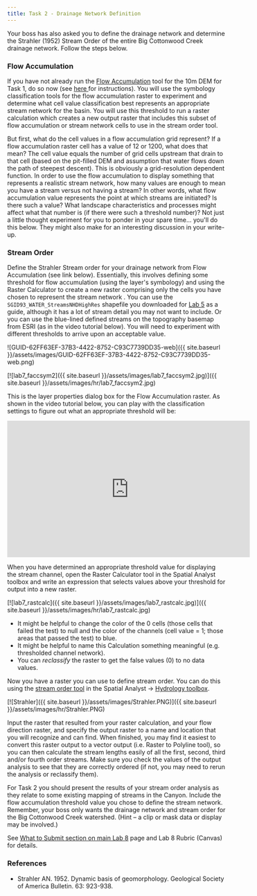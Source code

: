 ```yaml
---
title: Task 2 - Drainage Network Definition
---
```


Your boss has also asked you to define the drainage network and determine the Strahler (1952) Stream Order of the entire Big Cottonwood Creek drainage network.  Follow the steps below. 

### Flow Accumulation

If you have not already run  the [Flow Accumulation](http://help.arcgis.com/en/arcgisdesktop/10.0/help/index.html#/Flow_Accumulation/009z00000051000000/) tool for the 10m DEM for Task 1, do so now (see [here ](http://gis.joewheaton.org/assignments/labs/lab07/task-1---watershed-delineation#TOC-Flow-Accumulation-Optional-)for instructions).  You will use the symbology classification tools for the flow accumulation raster to experiment and determine what cell value classification best represents an appropriate stream network for the basin.  You will use this threshold to run a raster calculation which creates a new output raster that includes this subset of flow accumulation or stream network cells to use in the stream order tool.

But first, what do the cell values in a flow accumulation grid represent?  If a flow accumulation raster cell has a value of 12 or 1200, what does that mean?  The cell value equals the number of grid cells upstream that drain to that cell (based on the pit-filled DEM and assumption that water flows down the path of steepest descent). This is obviously a grid-resolution dependent function. In order to use the flow accumulation to display something that represents a realistic stream network, how many values are enough to mean you have a stream versus not having a stream?  In other words, what flow accumulation value represents the point at which streams are initiated?  Is there such a value?  What landscape characteristics and processes might affect what that number is (if there were such a threshold number)?  Not just a little thought experiment for you to ponder in your spare time... you'll do this below. They might also make for an interesting discussion in your write-up.

### Stream Order

Define the Strahler Stream order for your drainage network from Flow Accumulation (see link below). Essentially, this involves defining some threshold for flow accumulation (using the layer's symbology) and using the Raster Calculator to create a new raster comprising only the cells you have chosen to represent the stream network .  You can use the `SGID93_WATER_StreamsNHDHighRes` shapefile you downloaded for [Lab 5](http://gis.joewheaton.org/assignments/labs/lab05) as a guide, although it has a lot of stream detail you may not want to include.  Or you can use the blue-lined defined streams on the topography basemap from ESRI (as in the video tutorial below).  You will need to experiment with different thresholds to arrive upon an acceptable value.

![GUID-62FF63EF-37B3-4422-8752-C93C7739DD35-web]({{ site.baseurl }}/assets/images/GUID-62FF63EF-37B3-4422-8752-C93C7739DD35-web.png)

[![lab7_faccsym2]({{ site.baseurl }}/assets/images/lab7_faccsym2.jpg)]({{ site.baseurl }}/assets/images/hr/lab7_faccsym2.jpg)

This is the layer properties dialog box for the Flow Accumulation raster. As shown in the video tutorial below, you can play with the classification settings to figure out what an appropriate threshold will be:

<iframe width="560" height="315" src="https://www.youtube.com/embed/iTs-3hVlD1Y" frameborder="0" allowfullscreen></iframe>

When you have determined an appropriate threshold value for displaying the stream channel, open the Raster Calculator tool in the Spatial Analyst toolbox and write an expression that selects values above your threshold for output into a new raster.

[![lab7_rastcalc]({{ site.baseurl }}/assets/images/lab7_rastcalc.jpg)]({{ site.baseurl }}/assets/images/hr/lab7_rastcalc.jpg)

- It might be helpful to change the color of the 0 cells (those cells that failed the test) to null and the color of the channels (cell value = 1; those areas that passed the test) to blue.
- It might be helpful to name this Calculation something meaningful (e.g. thresholded channel network).
- You can *reclassify* the raster to get the false values (0) to no data values.

Now you have a raster you can use to define stream order. You can do this using the [stream order tool](http://help.arcgis.com/en/arcgisdesktop/10.0/help/index.html#/Stream_Order/009z00000057000000/) in the Spatial Analyst -> [Hydrology toolbox](http://help.arcgis.com/en/arcgisdesktop/10.0/help/index.html#/An_overview_of_the_Hydrology_tools/009z0000004w000000/).

[![Strahler]({{ site.baseurl }}/assets/images/Strahler.PNG)]({{ site.baseurl }}/assets/images/hr/Strahler.PNG)

Input the raster that resulted from your raster calculation, and your flow direction raster, and specify the output raster to a name and location that you will recognize and can find. When finished, you may find it easiest to convert this raster output to a vector output (i.e. Raster to Polyline tool), so you can then calculate the stream lengths easily of all the first, second, third and/or fourth order streams. Make sure you check the values of the output analysis to see that they are correctly ordered (if not, you may need to rerun the analysis or reclassify them). 

For Task 2 you should present the results of your stream order analysis as they relate to some existing mapping of streams in the Canyon.  Include the flow accumulation threshold value you chose to define the stream network.  Remember, your boss only wants the drainage network and stream order for the Big Cottonwood Creek watershed. (Hint – a clip or mask data or display may be involved.)  

See [What to Submit section on main Lab 8](http://gis.joewheaton.org/assignments/labs/lab-8---choice/lab08a#TOC-What-to-Submit) page and Lab 8 Rubric (Canvas) for details.

### References

- Strahler AN. 1952. Dynamic basis of geomorphology. Geological Society of America Bulletin. 63: 923-938.

